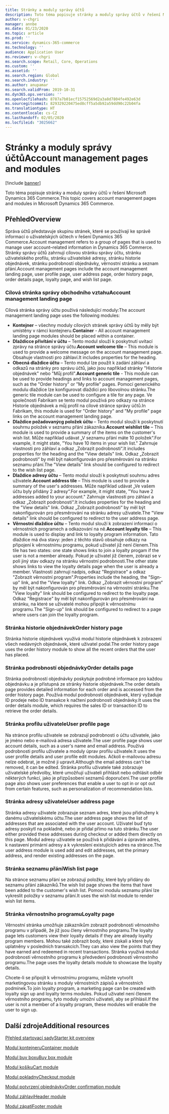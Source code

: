 ```yaml
---
title: Stránky a moduly správy účtů
description: Toto téma popisuje stránky a moduly správy účtů v řešení Microsoft Dynamics 365 Commerce.
author: v-chgri
manager: annbe
ms.date: 01/23/2020
ms.topic: article
ms.prod: ''
ms.service: dynamics-365-commerce
ms.technology: ''
audience: Application User
ms.reviewer: v-chgri
ms.search.scope: Retail, Core, Operations
ms.custom: ''
ms.assetid: ''
ms.search.region: Global
ms.search.industry: ''
ms.author: anupamar
ms.search.validFrom: 2019-10-31
ms.dyn365.ops.version: ''
ms.openlocfilehash: 8787a7b01ecf15752569d2a3a8d7804fe492e63d
ms.sourcegitcommit: 829329220475ed8cff5a5db92a59dd90c22b04fa
ms.translationtype: HT
ms.contentlocale: cs-CZ
ms.lasthandoff: 02/05/2020
ms.locfileid: "3025662"
---
```

# <a name="account-management-pages-and-modules"></a><span data-ttu-id="51e63-103">Stránky a moduly správy účtů</span><span class="sxs-lookup"><span data-stu-id="51e63-103">Account management pages and modules</span></span>


[!include [banner](includes/banner.md)]

<span data-ttu-id="51e63-104">Toto téma popisuje stránky a moduly správy účtů v řešení Microsoft Dynamics 365 Commerce.</span><span class="sxs-lookup"><span data-stu-id="51e63-104">This topic covers account management pages and modules in Microsoft Dynamics 365 Commerce.</span></span>

## <a name="overview"></a><span data-ttu-id="51e63-105">Přehled</span><span class="sxs-lookup"><span data-stu-id="51e63-105">Overview</span></span>

<span data-ttu-id="51e63-106">Správa účtů představuje skupinu stránek, které se používají ke správě informací o uživatelských účtech v řešení Dynamics 365 Commerce.</span><span class="sxs-lookup"><span data-stu-id="51e63-106">Account management refers to a group of pages that is used to manage user account–related information in Dynamics 365 Commerce.</span></span> <span data-ttu-id="51e63-107">Stránky správy účtů zahrnují cílovou stránku správy účtu, stránku uživatelského profilu, stránku uživatelské adresy, stránku historie objednávek, stránku podrobností objednávky, věrnostní stránku a seznam přání.</span><span class="sxs-lookup"><span data-stu-id="51e63-107">Account management pages include the account management landing page, user profile page, user address page, order history page, order details page, loyalty page, and wish list page.</span></span>

### <a name="account-management-landing-page"></a><span data-ttu-id="51e63-108">Cílová stránka správy obchodního vztahu</span><span class="sxs-lookup"><span data-stu-id="51e63-108">Account management landing page</span></span>

<span data-ttu-id="51e63-109">Cílová stránka správy účtu používá následující moduly:</span><span class="sxs-lookup"><span data-stu-id="51e63-109">The account management landing page uses the following modules:</span></span>

- <span data-ttu-id="51e63-110">**Kontejner** – všechny moduly cílových stránek správy účtů by měly být umístěny v rámci kontejneru.</span><span class="sxs-lookup"><span data-stu-id="51e63-110">**Container** - All account management landing page modules should be placed within a container.</span></span> 
- <span data-ttu-id="51e63-111">**Dlaždicce přivítání v účtu** – Tento modul slouží k poskytnutí uvítací zprávy na stránce správy účtu.</span><span class="sxs-lookup"><span data-stu-id="51e63-111">**Account welcome tile** – This module is used to provide a welcome message on the account management page.</span></span> <span data-ttu-id="51e63-112">Obsahuje vlastnosti pro záhlaví.</span><span class="sxs-lookup"><span data-stu-id="51e63-112">It includes properties for the heading.</span></span>
- <span data-ttu-id="51e63-113">**Obecná dlaždice účtu** – Tento modul lze použít k zadání záhlaví a odkazů na stránky pro správu účtů, jako jsou například stránky "Historie objednávek" nebo "Můj profil".</span><span class="sxs-lookup"><span data-stu-id="51e63-113">**Account generic tile** - This module can be used to provide headings and links to account management pages, such as the "Order history" or "My profile" pages.</span></span> <span data-ttu-id="51e63-114">Pomocí generického modulu dlaždice lze konfigurovat dlaždici pro libovolnou stránku.</span><span class="sxs-lookup"><span data-stu-id="51e63-114">The generic tile module can be used to configure a tile for any page.</span></span> <span data-ttu-id="51e63-115">Ve společnosti Fabrikam se tento modul používá pro odkazy na stránce Historie objednávek a můj profil na cílové stránce správy účtů.</span><span class="sxs-lookup"><span data-stu-id="51e63-115">In Fabrikam, this module is used for "Order history" and "My profile" page links on the account management landing page.</span></span>
- <span data-ttu-id="51e63-116">**Dlaždice požadovanýcg položek účtu** – Tento modul slouží k poskytnutí souhrnu položek v seznamu přání zákazníka.</span><span class="sxs-lookup"><span data-stu-id="51e63-116">**Account wishlist tile** – This module is used to provide a summary of the items on the customer's wish list.</span></span> <span data-ttu-id="51e63-117">Může například udávat „V seznamu přání máte 10 položek“.</span><span class="sxs-lookup"><span data-stu-id="51e63-117">For example, it might state, "You have 10 items in your wish list."</span></span> <span data-ttu-id="51e63-118">Zahrnuje vlastnosti pro záhlaví a odkaz „Zobrazit podrobnosti“.</span><span class="sxs-lookup"><span data-stu-id="51e63-118">It includes properties for the heading and the "View details" link.</span></span> <span data-ttu-id="51e63-119">Odkaz „Zobrazit podrobnosti“ by měl být nakonfigurován pro přesměrování na stránku seznamu přání.</span><span class="sxs-lookup"><span data-stu-id="51e63-119">The "View details" link should be configured to redirect to the wish list page.</span></span> 
- <span data-ttu-id="51e63-120">**Dlaždice adresy účtu** – Tento modul slouží k poskytnutí souhrnu adres uživatele.</span><span class="sxs-lookup"><span data-stu-id="51e63-120">**Account address tile** – This module is used to provide a summary of the user's addresses.</span></span> <span data-ttu-id="51e63-121">Může například udávat „Ve vašem účtu byly přidány 2 adresy“.</span><span class="sxs-lookup"><span data-stu-id="51e63-121">For example, it might state, "You have 2 addresses added to your account."</span></span> <span data-ttu-id="51e63-122">Zahrnuje vlastnosti pro záhlaví a odkaz „Zobrazit podrobnosti“.</span><span class="sxs-lookup"><span data-stu-id="51e63-122">It includes properties for the heading and the "View details" link.</span></span> <span data-ttu-id="51e63-123">Odkaz „Zobrazit podrobnosti“ by měl být nakonfigurován pro přesměrování na stránku adresy uživatele.</span><span class="sxs-lookup"><span data-stu-id="51e63-123">The "View details" link should be configured to redirect to the user address page.</span></span>
- <span data-ttu-id="51e63-124">**Věrnostní dlaždice účtu** – Tento modul slouží k zobrazení informací o věrnostních programech a odkazování na ně.</span><span class="sxs-lookup"><span data-stu-id="51e63-124">**Account loyalty tile** – This module is used to display and link to loyalty program information.</span></span> <span data-ttu-id="51e63-125">Tato dlaždice má dva stavy: jeden z těchto stavů obsahuje odkazy na připojení k věrnostnímu programu, pokud uživatel již není členem.</span><span class="sxs-lookup"><span data-stu-id="51e63-125">This tile has two states: one state shows links to join a loyalty progam if the user is not a member already.</span></span> <span data-ttu-id="51e63-126">Pokud je uživatel již členem, zobrazí se v poli jiný stav odkazy na stránku věrnostní podrobnosti.</span><span class="sxs-lookup"><span data-stu-id="51e63-126">The other state shows links to view the loyalty details page when the user is already a member.</span></span> <span data-ttu-id="51e63-127">Vlastnosti zahrnují nadpis, odkaz "Registrace" a odkaz "Zobrazit věrnostní program".</span><span class="sxs-lookup"><span data-stu-id="51e63-127">Properties include the heading, the "Sign-up" link, and the "View loyalty" link.</span></span> <span data-ttu-id="51e63-128">Odkaz „Zobrazit věrnostní program“ by měl být nakonfigurován pro přesměrování na věrnostní stránku.</span><span class="sxs-lookup"><span data-stu-id="51e63-128">The "View loyalty" link should be configured to redirect to the loyalty page.</span></span> <span data-ttu-id="51e63-129">Odkaz "Registrace" by měl být nakonfigurován pro přesměrování na stránku, na které se uživatelé mohou připojit k věrnostnímu programu.</span><span class="sxs-lookup"><span data-stu-id="51e63-129">The "Sign-up" link should be configured to redirect to a page where users can join the loyalty program.</span></span> 

### <a name="order-history-page"></a><span data-ttu-id="51e63-130">Stránka historie objednávek</span><span class="sxs-lookup"><span data-stu-id="51e63-130">Order history page</span></span>

<span data-ttu-id="51e63-131">Stránka historie objednávek využívá modul historie objednávek k zobrazení všech nedávných objednávek, které uživatel podal.</span><span class="sxs-lookup"><span data-stu-id="51e63-131">The order history page uses the order history module to show all the recent orders that the user has placed.</span></span>

### <a name="order-details-page"></a><span data-ttu-id="51e63-132">Stránka podrobností objednávky</span><span class="sxs-lookup"><span data-stu-id="51e63-132">Order details page</span></span>

<span data-ttu-id="51e63-133">Stránka podrobností objednávky poskytuje podrobné informace pro každou objednávku a je přístupná ze stránky historie objednávek.</span><span class="sxs-lookup"><span data-stu-id="51e63-133">The order details page provides detailed information for each order and is accessed from the order history page.</span></span> <span data-ttu-id="51e63-134">Používá modul podrobností objednávek, který vyžaduje ID prodeje nebo ID transakce k načtení podrobností objednávky.</span><span class="sxs-lookup"><span data-stu-id="51e63-134">It uses the order details module, which requires the sales ID or transaction ID to retrieve the order details.</span></span>

### <a name="user-profile-page"></a><span data-ttu-id="51e63-135">Stránka profilu uživatele</span><span class="sxs-lookup"><span data-stu-id="51e63-135">User profile page</span></span>

<span data-ttu-id="51e63-136">Na stránce profilu uživatele se zobrazují podrobnosti o účtu uživatele, jako je jméno nebo e-mailová adresa uživatele.</span><span class="sxs-lookup"><span data-stu-id="51e63-136">The user profile page shows user account details, such as a user's name and email address.</span></span> <span data-ttu-id="51e63-137">Používá podrobnosti profilu uživatele a moduly úprav profilu uživatele.</span><span class="sxs-lookup"><span data-stu-id="51e63-137">It uses the user profile details and user profile edit modules.</span></span> <span data-ttu-id="51e63-138">Ačkoli e-mailovou adresu nelze odebrat, je možné ji upravit.</span><span class="sxs-lookup"><span data-stu-id="51e63-138">Although the email address can't be removed, it can be edited.</span></span> <span data-ttu-id="51e63-139">Stránka profilu uživatele také zobrazuje uživatelské předvolby, které umožňují uživateli přihlásit nebo odhlásit odběr některých funkcí, jako je přizpůsobení seznamů doporučení.</span><span class="sxs-lookup"><span data-stu-id="51e63-139">The user profile page also shows user preferences that enable a user to opt in or opt out from certain features, such as personalization of recommendation lists.</span></span> 

### <a name="user-address-page"></a><span data-ttu-id="51e63-140">Stránka adresy uživatele</span><span class="sxs-lookup"><span data-stu-id="51e63-140">User address page</span></span>

<span data-ttu-id="51e63-141">Stránka adresy uživatele zobrazuje seznam adres, které jsou přidruženy k danému uživatelskému účtu.</span><span class="sxs-lookup"><span data-stu-id="51e63-141">The user address page shows the list of addresses that are associated with the user account.</span></span> <span data-ttu-id="51e63-142">Uživatel buď tyto adresy poskytl na pokladně, nebo je přidal přímo na tuto stránku.</span><span class="sxs-lookup"><span data-stu-id="51e63-142">The user either provided these addresses during checkout or added them directly on  this page.</span></span> <span data-ttu-id="51e63-143">Modul adresy uživatele se používá k přidávání a úpravám adres, k nastavení primární adresy a k vykreslení existujících adres na stránce.</span><span class="sxs-lookup"><span data-stu-id="51e63-143">The user address module is used add and edit addresses, set the primary address, and render existing addresses on the page.</span></span>

### <a name="wish-list-page"></a><span data-ttu-id="51e63-144">Stránka seznamu přání</span><span class="sxs-lookup"><span data-stu-id="51e63-144">Wish list page</span></span>

<span data-ttu-id="51e63-145">Na stránce seznamu přání se zobrazují položky, které byly přidány do seznamu přání zákazníků.</span><span class="sxs-lookup"><span data-stu-id="51e63-145">The wish list page shows the items that have been added to the customer's wish list.</span></span> <span data-ttu-id="51e63-146">Pomocí modulu seznamu přání lze vykreslit položky v seznamu přání.</span><span class="sxs-lookup"><span data-stu-id="51e63-146">It uses the wish list module to render wish list items.</span></span>

### <a name="loyalty-page"></a><span data-ttu-id="51e63-147">Stránka věrnostního programu</span><span class="sxs-lookup"><span data-stu-id="51e63-147">Loyalty page</span></span>

<span data-ttu-id="51e63-148">Věrnostní stránka umožňuje zákazníkům zobrazit podrobnosti věrnostního programu v případě, že již jsou členy věrnostního programu.</span><span class="sxs-lookup"><span data-stu-id="51e63-148">The loyalty page lets customers view their loyalty details if they are already loyalty program members.</span></span> <span data-ttu-id="51e63-149">Mohou také zobrazit body, které získali a které byly uplatněny v posledních transakcích.</span><span class="sxs-lookup"><span data-stu-id="51e63-149">They can also view the points that they have earned and redeemed in recent transactions.</span></span> <span data-ttu-id="51e63-150">Stránka využívá modul podrobnosti věrnostního programu k předvedení podrobností věrnostního programu.</span><span class="sxs-lookup"><span data-stu-id="51e63-150">The page uses the loyalty details module to showcase the loyalty details.</span></span> 

<span data-ttu-id="51e63-151">Chcete-li se připojit k věrnostnímu programu, můžete vytvořit marketingovou stránku s moduly věrnostních zápisů a věrnostních podmínek.</span><span class="sxs-lookup"><span data-stu-id="51e63-151">To join loyalty program, a marketing page can be created with loyalty sign up and loyalty terms modules.</span></span> <span data-ttu-id="51e63-152">Pokud uživatel není členem věrnostního programu, tyto moduly umožní uživateli, aby se přihlásil.</span><span class="sxs-lookup"><span data-stu-id="51e63-152">If the user is not a member of a loyalty program, these modules will enable the user to sign up.</span></span>

## <a name="additional-resources"></a><span data-ttu-id="51e63-153">Další zdroje</span><span class="sxs-lookup"><span data-stu-id="51e63-153">Additional resources</span></span>

[<span data-ttu-id="51e63-154">Přehled startovací sady</span><span class="sxs-lookup"><span data-stu-id="51e63-154">Starter kit overview</span></span>](starter-kit-overview.md)

[<span data-ttu-id="51e63-155">Modul kontejneru</span><span class="sxs-lookup"><span data-stu-id="51e63-155">Container module</span></span>](add-container-module.md)

[<span data-ttu-id="51e63-156">Modul buy boxu</span><span class="sxs-lookup"><span data-stu-id="51e63-156">Buy box module</span></span>](add-buy-box.md)

[<span data-ttu-id="51e63-157">Modul košíku</span><span class="sxs-lookup"><span data-stu-id="51e63-157">Cart module</span></span>](add-cart-module.md)

[<span data-ttu-id="51e63-158">Modul pokladny</span><span class="sxs-lookup"><span data-stu-id="51e63-158">Checkout module</span></span>](add-checkout-module.md)

[<span data-ttu-id="51e63-159">Modul potvrzení objednávky</span><span class="sxs-lookup"><span data-stu-id="51e63-159">Order confirmation module</span></span>](order-confirmation-module.md)

[<span data-ttu-id="51e63-160">Modul záhlaví</span><span class="sxs-lookup"><span data-stu-id="51e63-160">Header module</span></span>](author-header-module.md)

[<span data-ttu-id="51e63-161">Modul zápatí</span><span class="sxs-lookup"><span data-stu-id="51e63-161">Footer module</span></span>](author-footer-module.md)
